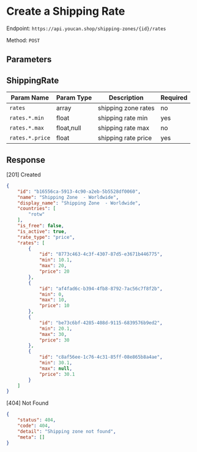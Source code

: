 # Create a Shipping Rate

Endpoint: `https://api.youcan.shop/shipping-zones/{id}/rates`

Method: `POST`

<a name="parameters"></a>

## Parameters

## ShippingRate

| Param Name     | Param Type | Description                   | Required |
| -------------- | ---------- | ----------------------------- | -------- |
| `rates`        | array      | shipping zone rates           | no       |
| `rates.*.min`  | float      | shipping rate min             | yes      |
| `rates.*.max`  | float,null | shipping rate max             | no       |
| `rates.*.price`| float      | shipping rate price           | yes      |

<a name="response"></a>
## Response

[201] Created

```json
{
    "id": "b16556ca-5913-4c90-a2eb-5b5528df0060",
    "name": "Shipping Zone  - Worldwide",
    "display_name": "Shipping Zone  - Worldwide",
    "countries": [
        "rotw"
    ],
    "is_free": false,
    "is_active": true,
    "rate_type": "price",
    "rates": [
        {
            "id": "8773c463-4c3f-4307-87d5-e3671b446775",
            "min": 10.1,
            "max": 20,
            "price": 20
        },
        {
            "id": "af4fad6c-b394-4fb8-8792-7ac56c7f8f2b",
            "min": 0,
            "max": 10,
            "price": 10
        },
        {
            "id": "be73c6bf-4285-408d-9115-6839576b9ed2",
            "min": 20.1,
            "max": 30,
            "price": 30
        },
        {
            "id": "c8af56ee-1c76-4c31-85ff-08e865b8a4ae",
            "min": 30.1,
            "max": null,
            "price": 30.1
        }
    ]
}
```

[404] Not Found

```json
{
    "status": 404,
    "code": 404,
    "detail": "Shipping zone not found",
    "meta": []
}
```


